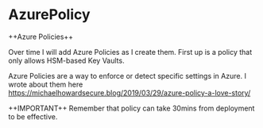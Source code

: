 # AzurePolicy
++Azure Policies++

Over time I will add Azure Policies as I create them. First up is a policy that only allows HSM-based Key Vaults.

Azure Policies are a way to enforce or detect specific settings in Azure. I wrote about them here https://michaelhowardsecure.blog/2019/03/29/azure-policy-a-love-story/

++IMPORTANT++ Remember that policy can take 30mins from deployment to be effective.

